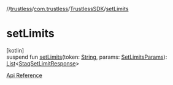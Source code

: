 //[trustless](../../../index.md)/[com.trustless](../index.md)/[TrustlessSDK](index.md)/[setLimits](set-limits.md)

# setLimits

[kotlin]\
suspend fun [setLimits](set-limits.md)(token: [String](https://kotlinlang.org/api/latest/jvm/stdlib/kotlin/-string/index.html), params: [SetLimitsParams](../../com.trustless.requests.cards.setLimits/-set-limits-params/index.md)): [List](https://kotlinlang.org/api/latest/jvm/stdlib/kotlin.collections/-list/index.html)&lt;[StaqSetLimitResponse](../../com.trustless.requests.cards/-staq-set-limit-response/index.md)&gt;

[Api Reference](https://developer.finto.io/docs/apis/cards#/Limits/Set%20a%20card%20spending%20limits)
